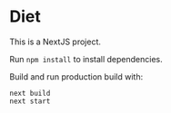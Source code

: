 # Diet

This is a NextJS project.

Run `npm install` to install dependencies.

Build and run production build with:

```
next build
next start
```